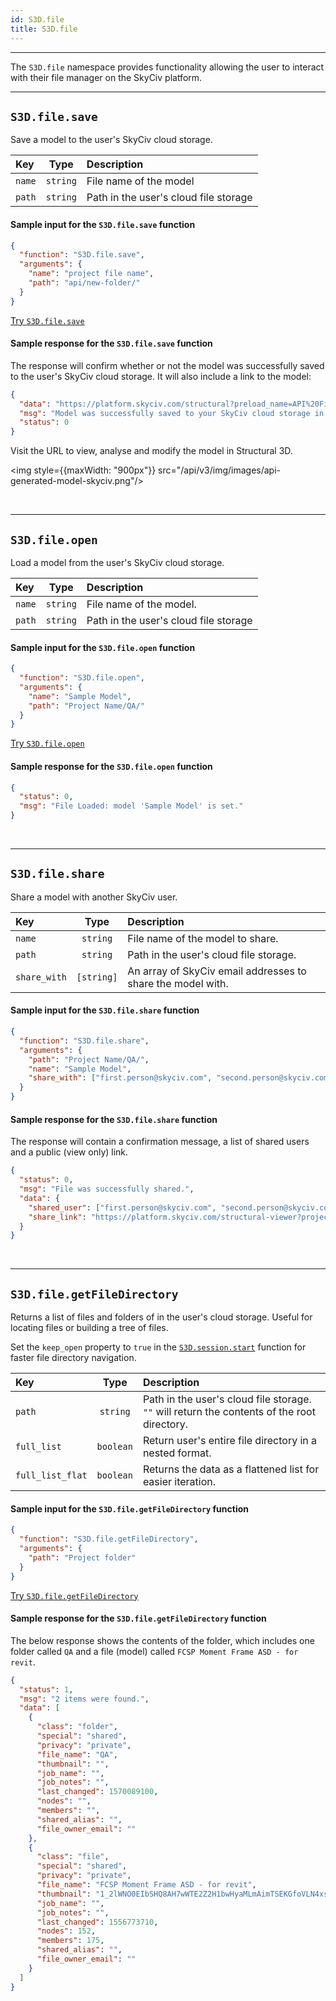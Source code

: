 ```yaml
---
id: S3D.file
title: S3D.file 
---
```


---

The `S3D.file` namespace provides functionality allowing the user to interact with their file manager on the SkyCiv platform.

----

## `S3D.file.save`

Save a model to the user's SkyCiv cloud storage.

| Key  | Type  | Description  |
| :--- | :---: | :---         |
|  `name` | `string`   | File name of the model   |
|  `path` | `string`   | Path in the user's cloud file storage   |

#### Sample input for the `S3D.file.save` function

```json
{
  "function": "S3D.file.save",
  "arguments": {
    "name": "project file name",
    "path": "api/new-folder/"
  }
}
```
<a href="https://platform.skyciv.com/api/v3?preload_function=S3D.model.takeScreenshot" target="_blank" class="sample-code-btn">Try <code>S3D.file.save</code></a><br/>

#### Sample response for the `S3D.file.save` function

The response will confirm whether or not the model was successfully saved to the user's SkyCiv cloud storage. It will also include a link to the model:

```json
{
  "data": "https://platform.skyciv.com/structural?preload_name=API%20File%20Name&preload_path=api/new-folder/",
  "msg": "Model was successfully saved to your SkyCiv cloud storage in the folder api/new-folder/. You can access this file from your SkyCiv Dashboard, or directly from https://platform.skyciv.com/structural?preload_name=API%20File%20Name&preload_path=api/new-folder/",
  "status": 0
}
```

Visit the URL to view, analyse and modify the model in Structural 3D.

<img style={{maxWidth: "900px"}} src="/api/v3/img/images/api-generated-model-skyciv.png"/>

<br/>

----

## `S3D.file.open`

Load a model from the user's SkyCiv cloud storage.

| Key  | Type  | Description  |
| :--- | :---: | :---         |
|  `name` | `string` | File name of the model.   |
|  `path` | `string` | Path in the user's cloud file storage   |

#### Sample input for the `S3D.file.open` function

```json
{
  "function": "S3D.file.open",
  "arguments": {
    "name": "Sample Model",
    "path": "Project Name/QA/"
  }
}
```
<a class="sample-code-btn" target="_blank" href="https://platform.skyciv.com/api?f=S3D.file.open">Try <code>S3D.file.open</code></a>
<br/>

#### Sample response for the `S3D.file.open` function

```json
{
  "status": 0,
  "msg": "File Loaded: model 'Sample Model' is set."
}
```

<br/>

----

## `S3D.file.share`

Share a model with another SkyCiv user.

| Key           | Type          | Description                                                   |
| :---          | :---:         | :---                                                          |
|  `name`       | `string`      | File name of the model to share.                              |
|  `path`       | `string`      | Path in the user's cloud file storage.                        |
|  `share_with` | `[string]`    | An array of SkyCiv email addresses to share the model with.   |

#### Sample input for the `S3D.file.share` function

```json
{
  "function": "S3D.file.share",
  "arguments": {
    "path": "Project Name/QA/",
    "name": "Sample Model",
    "share_with": ["first.person@skyciv.com", "second.person@skyciv.com"]
  }
}
```


#### Sample response for the `S3D.file.share` function

The response will contain a confirmation message, a list of shared users and a public (view only) link.

```json
{
  "status": 0,
  "msg": "File was successfully shared.",
  "data": {
    "shared_user": ["first.person@skyciv.com", "second.person@skyciv.com"],
    "share_link": "https://platform.skyciv.com/structural-viewer?project_id=URQfJBu4vR8SwWaxgdhOFaZ5KINbVQ7vNLG7GIjWnvtZgZInKo5j1vtuxkvOsJ"
  }
}
```

<br/>

----

## `S3D.file.getFileDirectory`

Returns a list of files and folders of in the user's cloud storage. Useful for locating files or building a tree of files.

<div class="banner tip">
	Set the <code>keep_open</code> property to <code>true</code> in the <a href="S3D.session#s3dsessionstart"><code>S3D.session.start</code></a> function for faster file directory navigation.
</div>

| Key            | Type     | Description                                                                                   |
| :---           | :---:    | :---                                                                                          |
|`path`          | `string` | Path in the user's cloud file storage. `""` will return the contents of the root directory.   |
|`full_list`     | `boolean`| Return user's entire file directory in a nested format.    |
|`full_list_flat`| `boolean`| Returns the data as a flattened list for easier iteration. |

#### Sample input for the `S3D.file.getFileDirectory` function

```json
{
  "function": "S3D.file.getFileDirectory",
  "arguments": {
    "path": "Project folder"
  }
}
```

<a href="https://platform.skyciv.com/api/v3?preload_function=S3D.file.getFileDirectory" target="_blank" class="sample-code-btn">Try <code>S3D.file.getFileDirectory</code></a>
<br/>

#### Sample response for the `S3D.file.getFileDirectory` function

The below response shows the contents of the folder, which includes one folder called `QA` and a file (model) called `FCSP Moment Frame ASD - for revit`.

```json
{
  "status": 1,
  "msg": "2 items were found.",
  "data": [
    {
      "class": "folder",
      "special": "shared",
      "privacy": "private",
      "file_name": "QA",
      "thumbnail": "",
      "job_name": "",
      "job_notes": "",
      "last_changed": 1570089100,
      "nodes": "",
      "members": "",
      "shared_alias": "",
      "file_owner_email": ""
    },
    {
      "class": "file",
      "special": "shared",
      "privacy": "private",
      "file_name": "FCSP Moment Frame ASD - for revit",
      "thumbnail": "1_2lWNO0EIbSHQ8AH7wWTE2Z2H1bwHyaMLmAimTSEKGfoVLN4xsFK4EjhyaTv0d4EV.png",
      "job_name": "",
      "job_notes": "",
      "last_changed": 1556773710,
      "nodes": 152,
      "members": 175,
      "shared_alias": "",
      "file_owner_email": ""
    }
  ]
}
```
<!--<a class="sample-code-btn" target="_blank" href="https://platform.skyciv.com/api?f=S3D.file.open">Try this Function</a>-->

